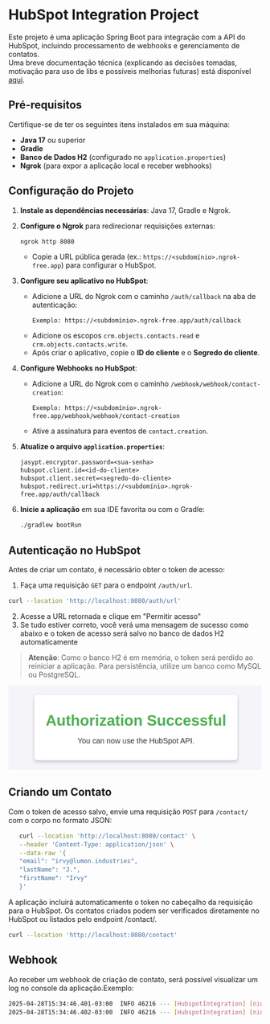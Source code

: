 # HubSpot Integration Project

Este projeto é uma aplicação Spring Boot para integração com a API do HubSpot, incluindo processamento de webhooks e gerenciamento de contatos.  
Uma breve documentação técnica (explicando as decisões tomadas, motivação para uso de libs e possíveis melhorias futuras) está disponível [aqui](documentacaotecnica.md).

## Pré-requisitos

Certifique-se de ter os seguintes itens instalados em sua máquina:

- **Java 17** ou superior
- **Gradle**
- **Banco de Dados H2** (configurado no `application.properties`)
- **Ngrok** (para expor a aplicação local e receber webhooks)

## Configuração do Projeto

1. **Instale as dependências necessárias**: Java 17, Gradle e Ngrok.

2. **Configure o Ngrok** para redirecionar requisições externas:
    ```bash
    ngrok http 8080
    ```
   - Copie a URL pública gerada (ex.: `https://<subdomínio>.ngrok-free.app`) para configurar o HubSpot.

3. **Configure seu aplicativo no HubSpot**:
   - Adicione a URL do Ngrok com o caminho `/auth/callback` na aba de autenticação:
     ```text
     Exemplo: https://<subdomínio>.ngrok-free.app/auth/callback
     ```
   - Adicione os escopos `crm.objects.contacts.read` e `crm.objects.contacts.write`.
   - Após criar o aplicativo, copie o **ID do cliente** e o **Segredo do cliente**.

4. **Configure Webhooks no HubSpot**:
   - Adicione a URL do Ngrok com o caminho `/webhook/webhook/contact-creation`:
     ```text
     Exemplo: https://<subdomínio>.ngrok-free.app/webhook/webhook/contact-creation
     ```
   - Ative a assinatura para eventos de `contact.creation`.

5. **Atualize o arquivo `application.properties`**:
    ```properties
    jasypt.encryptor.password=<sua-senha>
    hubspot.client.id=<id-do-cliente>
    hubspot.client.secret=<segredo-do-cliente>
    hubspot.redirect.uri=https://<subdomínio>.ngrok-free.app/auth/callback
    ```

6. **Inicie a aplicação** em sua IDE favorita ou com o Gradle:
    ```bash
    ./gradlew bootRun
    ```

## Autenticação no HubSpot

Antes de criar um contato, é necessário obter o token de acesso:

1. Faça uma requisição `GET` para o endpoint `/auth/url`.
```bash
curl --location 'http://localhost:8080/auth/url'
```
2. Acesse a URL retornada e clique em "Permitir acesso"
3. Se tudo estiver correto, você verá uma mensagem de sucesso como abaixo e o token de acesso será salvo no banco de dados H2 automaticamente
> **Atenção**: Como o banco H2 é em memória, o token será perdido ao reiniciar a aplicação. Para persistência, utilize um banco como MySQL ou PostgreSQL.

![img.png](img.png)


## Criando um Contato

Com o token de acesso salvo, envie uma requisição `POST` para `/contact/` com o corpo no formato JSON:

```bash 
   curl --location 'http://localhost:8080/contact' \
   --header 'Content-Type: application/json' \
   --data-raw '{
   "email": "irvy@lumon.industries",
   "lastName": "J.",
   "firstName": "Irvy"
   }'

```
A aplicação incluirá automaticamente o token no cabeçalho da requisição para o HubSpot.
Os contatos criados podem ser verificados diretamente no HubSpot ou listados pelo endpoint /contact/.

``` bash
curl --location 'http://localhost:8080/contact'
```

## Webhook

Ao receber um webhook de criação de contato, será possível visualizar um log no console da aplicação.Exemplo:

``` bash
2025-04-28T15:34:46.401-03:00  INFO 46216 --- [HubspotIntegration] [nio-8080-exec-9] c.e.h.c.HubSpotWebhookController         : Recebido evento do webhook: [HubSpotWebhookEvent(appId=123, eventId=100, subscriptionId=3558218, portalId=49704295, occurredAt=1745861475897, subscriptionType=contact.creation, attemptNumber=0, objectId=123, changeSource=CRM, changeFlag=NEW)]
2025-04-28T15:34:46.402-03:00  INFO 46216 --- [HubspotIntegration] [nio-8080-exec-9] c.e.h.service.ContactService             : Processando evento de criação de contato: HubSpotWebhookEvent(appId=123, eventId=100, subscriptionId=3558218, portalId=49704295, occurredAt=1745861475897, subscriptionType=contact.creation, attemptNumber=0, objectId=123, changeSource=CRM, changeFlag=NEW)

```
